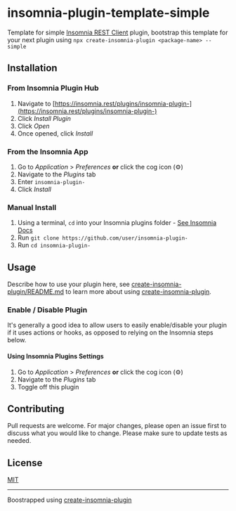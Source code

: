 # insomnia-plugin-template-simple
Template for simple [Insomnia REST Client](https://insomnia.rest/) plugin, bootstrap this template for your next plugin using `npx create-insomnia-plugin <package-name> --simple`

## Installation

### From Insomnia Plugin Hub
1. Navigate to [https://insomnia.rest/plugins/insomnia-plugin-](https://insomnia.rest/plugins/insomnia-plugin-)
2. Click _Install Plugin_
3. Click _Open_
4. Once opened, click _Install_

### From the Insomnia App
1. Go to _Application_ > _Preferences_ **or** click the cog icon (⚙️)
2. Navigate to the _Plugins_ tab
3. Enter `insomnia-plugin-`
4. Click _Install_

### Manual Install
1. Using a terminal, `cd` into your Insomnia plugins folder - [See Insomnia Docs](https://docs.insomnia.rest/insomnia/introduction-to-plugins)
2. Run `git clone https://github.com/user/insomnia-plugin-`
3. Run `cd insomnia-plugin-`

## Usage
Describe how to use your plugin here, see [create-insomnia-plugin/README.md](https://gitlab.com/okdv/create-insomnia-plugin) to learn more about using [create-insomnia-plugin]().

### Enable / Disable Plugin
It's generally a good idea to allow users to easily enable/disable your plugin if it uses actions or hooks, as opposed to relying on the Insomnia steps below.

#### Using Insomnia Plugins Settings
1. Go to _Application_ > _Preferences_ **or** click the cog icon (⚙️)
2. Navigate to the _Plugins_ tab
3. Toggle off this plugin

## Contributing 
Pull requests are welcome. For major changes, please open an issue first to discuss what you would like to change.
Please make sure to update tests as needed.

## License
[MIT](https://choosealicense.com/licenses/mit/)

---

Boostrapped using [create-insomnia-plugin](https://gitlab.com/okdv/create-insomnia-plugin)